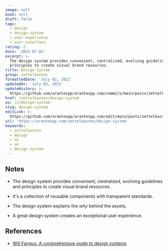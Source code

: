 ```yaml
---
image: null
book: null
draft: false
tags:
  - design
  - design-system
  - user-experience
  - user-interface
rating: 2
date: '2021-07-02'
excerpt: >-
  The design system provides convenient, centralized, evolving guidelines and
  principles to create visual brand resources.
title: Design System
group: zettelkasten
formattedDate: 'July 02, 2021'
updatedAt: 'July 02, 2021'
updateHistory: >-
  https://github.com/arantespp/arantespp.com/commits/main/posts/zettelkasten/design-system.md
href: /zettelkasten/design-system
as: /z/design-system
slug: design-system
editLink: >-
  https://github.com/arantespp/arantespp.com/edit/main/posts/zettelkasten/design-system.md
url: 'https://arantespp.com/zettelkasten/design-system'
keywords:
  - zettelkasten
  - design
  - ui
  - ux
  - design system
---
```


## Notes

- The design system provides convenient, centralized, evolving guidelines and principles to create visual brand resources.

- It's a collection of reusable components with transparent standards.

- The design system explains the _why_ behind the assets.

- A great design system creates an exceptional user experience.

## References

- [Will Fanguy. A comprehensive guide to design systems](https://www.invisionapp.com/inside-design/guide-to-design-systems/)
